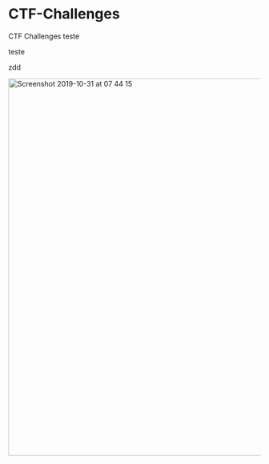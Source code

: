 # CTF-Challenges
CTF Challenges
teste

teste

zdd

<img width="753" alt="Screenshot 2019-10-31 at 07 44 15" src="https://user-images.githubusercontent.com/47299364/67925409-90e2a100-fbb3-11e9-99d2-7cb9f23e4995.png">
